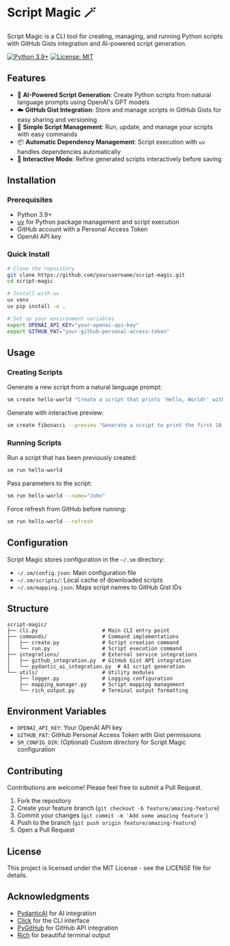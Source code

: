 # Script Magic 🪄

Script Magic is a CLI tool for creating, managing, and running Python scripts with GitHub Gists integration and AI-powered script generation.

[![Python 3.9+](https://img.shields.io/badge/python-3.9+-blue.svg)](https://www.python.org/downloads/)
[![License: MIT](https://img.shields.io/badge/License-MIT-yellow.svg)](https://opensource.org/licenses/MIT)

## Features

- 🤖 **AI-Powered Script Generation**: Create Python scripts from natural language prompts using OpenAI's GPT models
- ☁️ **GitHub Gist Integration**: Store and manage scripts in GitHub Gists for easy sharing and versioning
- 🔄 **Simple Script Management**: Run, update, and manage your scripts with easy commands
- 📦 **Automatic Dependency Management**: Script execution with `uv` handles dependencies automatically
- 🚀 **Interactive Mode**: Refine generated scripts interactively before saving

## Installation

### Prerequisites

- Python 3.9+
- [uv](https://github.com/astral-sh/uv) for Python package management and script execution
- GitHub account with a Personal Access Token
- OpenAI API key

### Quick Install

```bash
# Clone the repository
git clone https://github.com/yourusername/script-magic.git
cd script-magic

# Install with uv
uv venv
uv pip install -e .

# Set up your environment variables
export OPENAI_API_KEY="your-openai-api-key"
export GITHUB_PAT="your-github-personal-access-token"
```

## Usage

### Creating Scripts

Generate a new script from a natural language prompt:

```bash
sm create hello-world "Create a script that prints 'Hello, World!' with timestamp"
```

Generate with interactive preview:

```bash
sm create fibonacci --preview "Generate a script to print the first 10 Fibonacci numbers"
```

### Running Scripts

Run a script that has been previously created:

```bash
sm run hello-world
```

Pass parameters to the script:

```bash
sm run hello-world --name="John"
```

Force refresh from GitHub before running:

```bash
sm run hello-world --refresh
```

## Configuration

Script Magic stores configuration in the `~/.sm` directory:

- `~/.sm/config.json`: Main configuration file
- `~/.sm/scripts/`: Local cache of downloaded scripts
- `~/.sm/mapping.json`: Maps script names to GitHub Gist IDs

## Structure

```
script-magic/
├── cli.py                     # Main CLI entry point
├── commands/                  # Command implementations
│   ├── create.py              # Script creation command
│   └── run.py                 # Script execution command
├── integrations/              # External service integrations
│   ├── github_integration.py  # GitHub Gist API integration
│   └── pydantic_ai_integration.py  # AI script generation
└── utils/                     # Utility modules
    ├── logger.py              # Logging configuration
    ├── mapping_manager.py     # Script mapping management
    └── rich_output.py         # Terminal output formatting
```

## Environment Variables

- `OPENAI_API_KEY`: Your OpenAI API key
- `GITHUB_PAT`: GitHub Personal Access Token with Gist permissions
- `SM_CONFIG_DIR`: (Optional) Custom directory for Script Magic configuration

## Contributing

Contributions are welcome! Please feel free to submit a Pull Request.

1. Fork the repository
2. Create your feature branch (`git checkout -b feature/amazing-feature`)
3. Commit your changes (`git commit -m 'Add some amazing feature'`)
4. Push to the branch (`git push origin feature/amazing-feature`)
5. Open a Pull Request

## License

This project is licensed under the MIT License - see the LICENSE file for details.

## Acknowledgments

- [PydanticAI](https://ai.pydantic.dev/) for AI integration
- [Click](https://click.palletsprojects.com/) for the CLI interface
- [PyGitHub](https://github.com/PyGithub/PyGithub) for GitHub API integration
- [Rich](https://github.com/Textualize/rich) for beautiful terminal output
